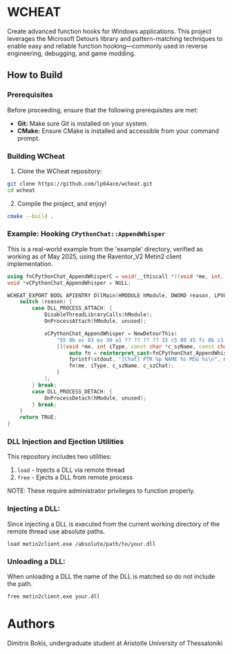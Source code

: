 ﻿# WCHEAT

Create advanced function hooks for Windows applications.
This project leverages the Microsoft Detours library and pattern-matching techniques to enable easy and 
reliable function hooking—commonly used in reverse engineering, debugging, and game modding.

## How to Build

### Prerequisites

Before proceeding, ensure that the following prerequisites are met:

- **Git:** Make sure Git is installed on your system.
- **CMake:** Ensure CMake is installed and accessible from your command prompt.

### Building WCheat

1. Clone the WCheat repository:

```bash
git clone https://github.com/lp64ace/wcheat.git
cd wcheat
```

2. Compile the project, and enjoy!

```bash
cmake --build .
```

### Example: Hooking `CPythonChat::AppendWhisper`

This is a real-world example from the 'example' directory, verified as working as of May 2025, using the Raventor_V2 Metin2 client implementation.

```cpp
using fnCPythonChat_AppendWhisperC = void(__thiscall *)(void *me, int, const char *, const char *);
void *vCPythonChat_AppendWhisper = NULL;

WCHEAT_EXPORT BOOL APIENTRY DllMain(HMODULE hModule, DWORD reason, LPVOID unused) {
    switch (reason) {
        case DLL_PROCESS_ATTACH: {
            DisableThreadLibraryCalls(hModule);
            OnProcessAttach(hModule, unused);

            vCPythonChat_AppendWhisper = NewDetourThis(
                "55 8b ec 83 ec 30 a1 ?? ?? ?? ?? 33 c5 89 45 fc 8b c1 c7 45 f4",
                [](void *me, int iType, const char *c_szName, const char *c_szChat) -> void {
                    auto fn = reinterpret_cast<fnCPythonChat_AppendWhisperC>(vCPythonChat_AppendWhisper);
                    fprintf(stdout, "[Chat] PTR %p NAME %s MSG %s\n", me, c_szName, c_szChat);
                    fn(me, iType, c_szName, c_szChat);
                }
            );
        } break;
        case DLL_PROCESS_DETACH: {
            OnProcessDetach(hModule, unused);
        } break;
    }
    return TRUE;
}
```

### DLL Injection and Ejection Utilities

This repository includes two utilities:

1. `load` - Injects a DLL via remote thread
2. `free` - Ejects a DLL from remote process

NOTE: These require administrator privileges to function properly.

### Injecting a DLL:

Since injecting a DLL is executed from the current working directory of the remote thread use absolute paths.
```
load metin2client.exe /absolute/path/to/your.dll
```

### Unloading a DLL:

When unloading a DLL the name of the DLL is matched so do not include the path.
```
free metin2client.exe your.dll
```

# Authors

Dimitris Bokis,
undergraduate student at Aristotle University of Thessaloniki

